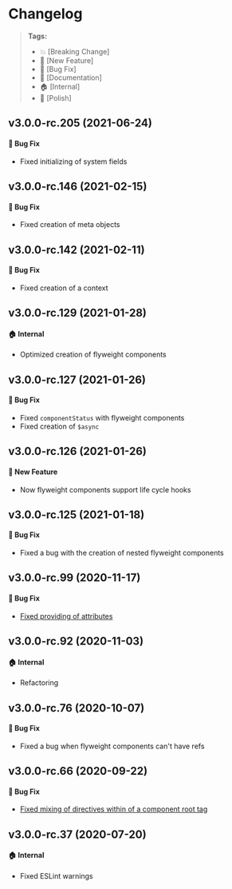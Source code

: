 Changelog
=========

> **Tags:**
> - :boom:       [Breaking Change]
> - :rocket:     [New Feature]
> - :bug:        [Bug Fix]
> - :memo:       [Documentation]
> - :house:      [Internal]
> - :nail_care:  [Polish]

## v3.0.0-rc.205 (2021-06-24)

#### :bug: Bug Fix

* Fixed initializing of system fields

## v3.0.0-rc.146 (2021-02-15)

#### :bug: Bug Fix

* Fixed creation of meta objects

## v3.0.0-rc.142 (2021-02-11)

#### :bug: Bug Fix

* Fixed creation of a context

## v3.0.0-rc.129 (2021-01-28)

#### :house: Internal

* Optimized creation of flyweight components

## v3.0.0-rc.127 (2021-01-26)

#### :bug: Bug Fix

* Fixed `componentStatus` with flyweight components
* Fixed creation of `$async`

## v3.0.0-rc.126 (2021-01-26)

#### :rocket: New Feature

* Now flyweight components support life cycle hooks

## v3.0.0-rc.125 (2021-01-18)

#### :bug: Bug Fix

* Fixed a bug with the creation of nested flyweight components

## v3.0.0-rc.99 (2020-11-17)

#### :bug: Bug Fix

* [Fixed providing of attributes](https://github.com/V4Fire/Client/issues/437)

## v3.0.0-rc.92 (2020-11-03)

#### :house: Internal

* Refactoring

## v3.0.0-rc.76 (2020-10-07)

#### :bug: Bug Fix

* Fixed a bug when flyweight components can't have refs

## v3.0.0-rc.66 (2020-09-22)

#### :bug: Bug Fix

* [Fixed mixing of directives within of a component root tag](https://github.com/V4Fire/Client/pull/337)

## v3.0.0-rc.37 (2020-07-20)

#### :house: Internal

* Fixed ESLint warnings
